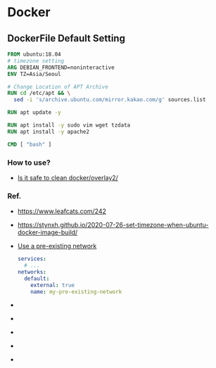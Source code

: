# Docker


## DockerFile Default Setting

```Dockerfile
FROM ubuntu:18.04
# timezone setting
ARG DEBIAN_FRONTEND=noninteractive
ENV TZ=Asia/Seoul

# Change Location of APT Archive
RUN cd /etc/apt && \
  sed -i 's/archive.ubuntu.com/mirror.kakao.com/g' sources.list

RUN apt update -y

RUN apt install -y sudo vim wget tzdata
RUN apt install -y apache2

CMD [ "bash" ]
```
### How to use?
* [Is it safe to clean docker/overlay2/](https://stackoverflow.com/questions/46672001/is-it-safe-to-clean-docker-overlay2)

### Ref.
* <https://www.leafcats.com/242>
* <https://stynxh.github.io/2020-07-26-set-timezone-when-ubuntu-docker-image-build/>
* [Use a pre-existing network](https://docs.docker.com/compose/networking/#use-a-pre-existing-network)
  ```yaml
  services:
    # ...
  networks:
    default:
      external: true
      name: my-pre-existing-network  
  ```

* [](https://github.com/ofstudio/docker-compose-scale-example)
* [](https://medium.com/@vinodkrane/microservices-scaling-and-load-balancing-using-docker-compose-78bf8dc04da9)
* [](https://codeburst.io/scaling-out-with-docker-and-nginx-8eda9fb1654c)
* [](https://stackoverflow.com/questions/50203408/docker-compose-scale-x-nginx-conf-configuration)
* 
